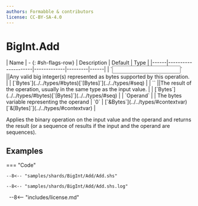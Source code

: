 ```yaml
---
authors: Formabble & contributors
license: CC-BY-SA-4.0
---
```



# BigInt.Add

<div class="sh-parameters" markdown="1">
| Name | - {: #sh-flags-row} | Description | Default | Type |
|------|---------------------|-------------|---------|------|
| `<input>` ||Any valid big integer(s) represented as bytes supported by this operation. | | [`Bytes`](../../types/#bytes)[`[Bytes]`](../../types/#seq) |
| `<output>` ||The result of the operation, usually in the same type as the input value. | | [`Bytes`](../../types/#bytes)[`[Bytes]`](../../types/#seq) |
| `Operand` |  | The bytes variable representing the operand | `0` | [`&Bytes`](../../types/#contextvar)[`&[Bytes]`](../../types/#contextvar) |

</div>

Applies the binary operation on the input value and the operand and returns the result (or a sequence of results if the input and the operand are sequences).

## Examples

=== "Code"

  ```x86asm linenums="1"
  --8<-- "samples/shards/BigInt/Add/Add.shs"
  ```

  ```
  --8<-- "samples/shards/BigInt/Add/Add.shs.log"
  ```
&nbsp;
--8<-- "includes/license.md"

